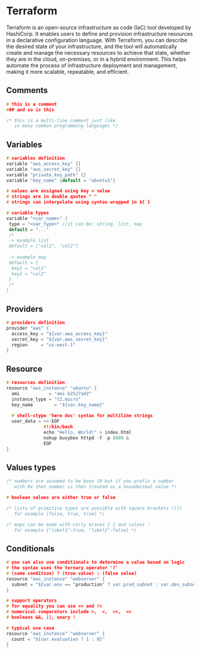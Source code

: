# Terraform

Terraform is an open-source infrastructure as code (IaC) tool developed by HashiCorp. It enables users to define and provision infrastructure resources in a declarative configuration language. With Terraform, you can describe the desired state of your infrastructure, and the tool will automatically create and manage the necessary resources to achieve that state, whether they are in the cloud, on-premises, or in a hybrid environment. This helps automate the process of infrastructure deployment and management, making it more scalable, repeatable, and efficient.

## Comments

```c
# this is a comment 
### and so is this

/* this is a multi-line comment just like
   in many common programming languages */
```

## Variables

```c
# variables definition
variable "aws_access_key" {}
variable "aws_secret_key" {}
variable "private_key_path" {}
variable "key_name" {default = "ubuntu1"}

# values are assigned using key = value
# strings are in double quotes " "
# strings can interpolate using syntax wrapped in ${ }

# variable types
variable "<var_name>" {
 type = "<var_type>" //it can be: string, list, map
 default = "..." 
 /*
 -> example list
 default = ["val1", "val2"]
 
 -> example map
 default = {
  key1 = "val1"
  key2 = "val2"
 }
 /*
}
```

## Providers

```c
# providers definition
provider "aws" {
  access_key = "${var.aws_access_key}"
  secret_key = "${var.aws_secret_key}"
  region     = "us-west-1"
}
```

## Resource

```c
# resources definition
resource "aws_instance" "ubuntu" {
  ami           = "ami-b2527ad2"
  instance_type = "t2.micro"
  key_name        = "${var.key_name}"
  
  # shell-stype 'here doc' syntax for multiline strings
  user_data = <<-EOF
              #!/bin/bash
              echo "Hello, World!" > index.html
              nohup busybox httpd -f -p 8800 &
              EOF
}
```

## Values types

```c
/* numbers are assumed to be base 10 but if you prefix a number
   with 0x that number is then treated as a hexadecimal value */

# boolean values are either true or false

/* lists of primitive types are possible with square brackets ([])
   for example [false, true, true] */

/* maps can be made with curly braces { } and colons :
   for example {"label1":true, "label2":false} */

```

## Conditionals

```c
# you can also use conditionals to determine a value based on logic
# the syntax uses the ternary operator '?'
# (some condition) ? (true value) : (false value)
resource "aws_instance" "webserver" {
  subnet = "${var.env == "production" ? var.prod_subnet : var.dev_subnet}"
}

# support operators
# for equality you can use == and !=
# numerical comparators include >,  <,  >=,  <=
# booleans &&, ||, unary !

# typical use case
resource "aws_instance" "webserver" {
  count = "${var.evaluation ? 1 : 0}"
}
```
